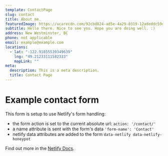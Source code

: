 ```yaml
---
template: ContactPage
slug: contact
title: About me.
featuredImage: https://ucarecdn.com/92cbd824-ad5e-4a29-8319-12adeddc59d9/-/preview/-/enhance/51/
subtitle: Hello there. Nice to see you. Hope you are doing well. :)
address: New Westminster, BC
phone: not applicable
email: example@example.com
locations:
  - lat: "-122.91855539349639"
    lng: "49.21233111582333"
    mapLink: ""
meta:
  description: This is a meta description.
  title: Contact Page
---
```

# Example contact form

This form is setup to use Netlify's form handling:

* the form action is set to the current absolute url: `action: '/contact/'`
* a name attribute is sent with the form's data `'form-name': 'Contact'`
* netlify data attributes are added to the form `data-netlify data-netlify-honeypot`

Find out more in the [Netlify Docs](https://www.netlify.com/docs/form-handling/).